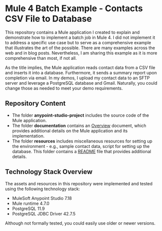 # Mule 4 Batch Example - Contacts CSV File to Database

This repository contains a Mule application I created to explain and demonstrate how to implement a batch job in Mule 4. I did not implement it to address a specific use case but to serve as a comprehensive example that illustrates the art of the possible. There are many examples across the web and in blog posts. Nevertheless, I am sharing this example as it is more comprehensive than most, if not all.

As the title implies, the Mule application reads contact data from a CSV file and inserts it into a database. Furthermore, it sends a summary report upon completion via email. In my demos, I upload my contact data to an SFTP server and leverage a PostgreSQL database and Gmail. Naturally, you could change those as needed to meet your demo requirements.

## Repository Content

- The folder **anypoint-studio-project** includes the source code of the Mule application.
- The folder **documentation** contains an [Overview](documentation/Overview.md) document, which provides additional details on the Mule application and its implementation.
- The folder **resources** includes miscellaneous resources for setting up the environment - e.g., sample contact data, script for setting up the database. This folder contains a [README](resources/_README.md) file that provides additional details.

## Technology Stack Overview

The assets and resources in this repository were implemented and tested using the following technology stack:

- MuleSoft Anypoint Studio 7.18
- Mule runtime 4.7.0
- PostgreSQL 11.9
- PostgreSQL JDBC Driver 42.7.5

Although not formally tested, you could easily use older or newer versions.
